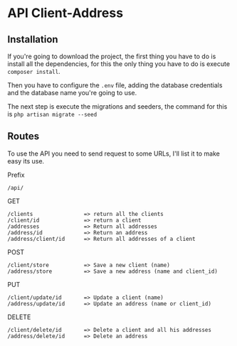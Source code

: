 # API Client-Address

## Installation

If you're going to download the project, the first thing you have to do is install all the dependencies, for this the only thing you have to do is execute `composer install`.

Then you have to configure the `.env` file, adding the database credentials and the database name you're going to use.

The next step is execute the migrations and seeders, the command for this is `php artisan migrate --seed`

## Routes

To use the API you need to send request to some URLs, I'll list it to make easy its use.

Prefix
```    
/api/
```

GET
```
/clients                => return all the clients
/client/id              => return a client
/addresses              => Return all addresses
/address/id             => Return an address
/address/client/id      => Return all addresses of a client
```

POST
```
/client/store           => Save a new client (name)
/address/store          => Save a new address (name and client_id)
``` 

PUT
```
/client/update/id       => Update a client (name)
/address/update/id      => Update an address (name or client_id)
 ```   

DELETE
```
/client/delete/id       => Delete a client and all his addresses
/address/delete/id      => Delete an address
``` 